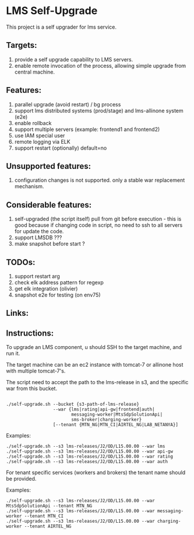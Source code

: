 
# LMS Self-Upgrade
This project is a self upgrader for lms service.

## Targets:
1. provide a self upgrade capability to LMS servers.
2. enable remote invocation of the process, allowing simple upgrade from central machine.

## Features:
1. parallel upgrade (avoid restart) / bg process
2. support lms distributed systems (prod/stage) and lms-allinone system (e2e)
3. enable rollback
4. support multiple servers (example: frontend1 and frontend2)
5. use IAM special user
6. remote logging via ELK
7. support restart (optionally) default=no

## Unsupported features:
1. configuration changes is not supported. only a stable war replacement mechanism.

## Considerable features:
1. self-upgraded (the script itself) pull from git before execution - this is good because if changing code in script, no need to ssh to all servers for update the code.
2. support LMSDB ???
3. make snapshot before start ?

## TODOs:
1. support restart arg
2. check elk address pattern for regexp
3. get elk integration (olivier)
4. snapshot e2e for testing (on env75)

## Links:
[elk example]: https://makeitnew.io/log-to-elasticsearch-using-curl-db8bf8ef2785

## Instructions:

To upgrade an LMS component, u should SSH to the target machine, and run it.

The target machine can be an ec2 instance with tomcat-7 or allinone host with multiple tomcat-7's.

The script need to accept the path to the lms-release in s3, and the specific war from this bucket.

```

./self-upgrade.sh --bucket {s3-path-of-lms-release} 
                  --war {lms|rating|api-gw|frontend|auth|
                         messaging-worker|MtsSdpSolutionApi|
                         sms-broker|charging-worker} 
                  [--tenant {MTN_NG|MTN_CI|AIRTEL_NG|LAB_NETANYA}]
```

Examples:


```
./self-upgrade.sh --s3 lms-releases/J2/OD/L15.00.00 --war lms
./self-upgrade.sh --s3 lms-releases/J2/OD/L15.00.00 --war api-gw
./self-upgrade.sh --s3 lms-releases/J2/OD/L15.00.00 --war rating
./self-upgrade.sh --s3 lms-releases/J2/OD/L15.00.00 --war auth

```

For tenant specific services (workers and brokers) the tenant name should be provided. 

Examples:


```
./self-upgrade.sh --s3 lms-releases/J2/OD/L15.00.00 --war MtsSdpSolutionApi --tenant MTN_NG
./self-upgrade.sh --s3 lms-releases/J2/OD/L15.00.00 --war messaging-worker --tenant MTN_CI
./self-upgrade.sh --s3 lms-releases/J2/OD/L15.00.00 --war charging-worker --tenant AIRTEL_NG
```


